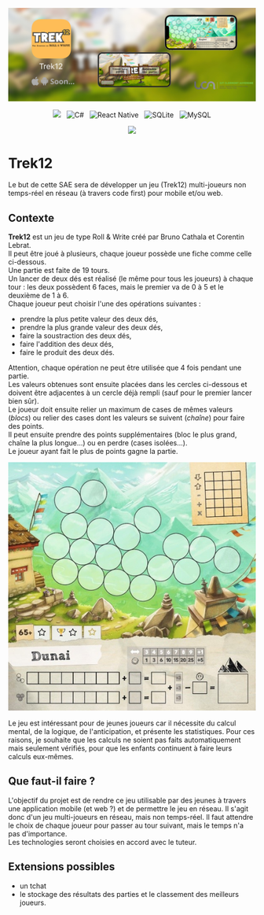 ![Trek12_Present](Source/images/Trek12_present.jpg)

<div align = center>

![](https://raw.githubusercontent.com/andreasbm/readme/master/assets/lines/rainbow.png)
&nbsp; ![C#](https://img.shields.io/badge/c%23-%23239120.svg?style=for-the-badge&logo=c-sharp&logoColor=white)
&nbsp; ![React Native](https://img.shields.io/badge/react_native-%2320232a.svg?style=for-the-badge&logo=react&logoColor=%2361DAFB)
&nbsp; ![SQLite](https://img.shields.io/badge/sqlite-%2307405e.svg?style=for-the-badge&logo=sqlite&logoColor=white)
&nbsp; ![MySQL](https://img.shields.io/badge/mysql-%2300f.svg?style=for-the-badge&logo=mysql&logoColor=white)

![](https://raw.githubusercontent.com/andreasbm/readme/master/assets/lines/rainbow.png)

</div>


# Trek12

Le but de cette SAE sera de développer un jeu (Trek12) multi-joueurs non temps-réel en réseau (à travers code first) pour mobile et/ou web.

## Contexte

**Trek12** est un jeu de type Roll & Write créé par Bruno Cathala et Corentin Lebrat.  
Il peut être joué à plusieurs, chaque joueur possède une fiche comme celle ci-dessous.  
Une partie est faite de 19 tours.  
Un lancer de deux dés est réalisé (le même pour tous les joueurs) à chaque tour : les deux possèdent 6 faces, mais le premier va de 0 à 5 et le deuxième de 1 à 6.  
Chaque joueur peut choisir l'une des opérations suivantes :
- prendre la plus petite valeur des deux dés,
- prendre la plus grande valeur des deux dés,  
- faire la soustraction des deux dés,
- faire l'addition des deux dés,
- faire le produit des deux dés.  
  
Attention, chaque opération ne peut être utilisée que 4 fois pendant une partie.  
Les valeurs obtenues sont ensuite placées dans les cercles ci-dessous et doivent être adjacentes à un cercle déjà rempli (sauf pour le premier lancer bien sûr).  
Le joueur doit ensuite relier un maximum de cases de mêmes valeurs (*blocs*) ou relier des cases dont les valeurs se suivent (*chaîne*) pour faire des points.  
Il peut ensuite prendre des points supplémentaires (bloc le plus grand, chaîne la plus longue...) ou en perdre (cases isolées...).  
Le joueur ayant fait le plus de points gagne la partie.  

![Trek 12](Source/images/trek12-lelabodesjeux-rollandwrite-lumberjackstudios-3.jpg)

Le jeu est intéressant pour de jeunes joueurs car il nécessite du calcul mental, de la logique, de l'anticipation, et présente les statistiques. Pour ces raisons, je souhaite que les calculs ne soient pas faits automatiquement mais seulement vérifiés, pour que les enfants continuent à faire leurs calculs eux-mêmes.  

## Que faut-il faire ?

L'objectif du projet est de rendre ce jeu utilisable par des jeunes à travers une application mobile (et web ?) et de permettre le jeu en réseau. Il s'agit donc d'un jeu multi-joueurs en réseau, mais non temps-réel. Il faut attendre le choix de chaque joueur pour passer au tour suivant, mais le temps n'a pas d'importance.  
Les technologies seront choisies en accord avec le tuteur.  

## Extensions possibles
- un tchat
- le stockage des résultats des parties et le classement des meilleurs joueurs.